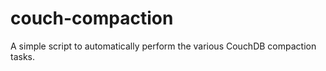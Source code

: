 couch-compaction
================

A simple script to automatically perform the various CouchDB compaction tasks.